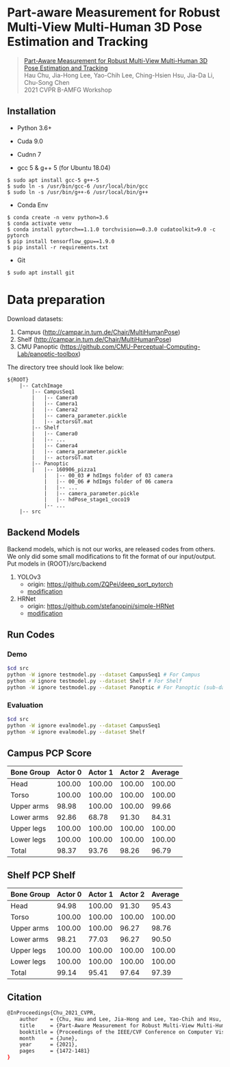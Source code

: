 # Part-aware Measurement for Robust Multi-View Multi-Human 3D Pose Estimation and Tracking

> [Part-Aware Measurement for Robust Multi-View Multi-Human 3D Pose Estimation and Tracking](https://openaccess.thecvf.com/content/CVPR2021W/AMFG/html/Chu_Part-Aware_Measurement_for_Robust_Multi-View_Multi-Human_3D_Pose_Estimation_and_CVPRW_2021_paper.html)  
> Hau Chu, Jia-Hong Lee, Yao-Chih Lee, Ching-Hsien Hsu, Jia-Da Li, Chu-Song Chen  
> 2021 CVPR B-AMFG Workshop

## Installation

 - Python 3.6+

 - Cuda 9.0

 - Cudnn 7

 - gcc 5 & g++ 5 (for Ubuntu 18.04)
```
$ sudo apt install gcc-5 g++-5
$ sudo ln -s /usr/bin/gcc-6 /usr/local/bin/gcc
$ sudo ln -s /usr/bin/g++-6 /usr/local/bin/g++
```

 - Conda Env
```
$ conda create -n venv python=3.6
$ conda activate venv
$ conda install pytorch==1.1.0 torchvision==0.3.0 cudatoolkit=9.0 -c pytorch
$ pip install tensorflow_gpu==1.9.0
$ pip install -r requirements.txt
```
 
 - Git
```
$ sudo apt install git
```

# Data preparation
Download datasets:
1. Campus (http://campar.in.tum.de/Chair/MultiHumanPose)
2. Shelf (http://campar.in.tum.de/Chair/MultiHumanPose)
3. CMU Panoptic (https://github.com/CMU-Perceptual-Computing-Lab/panoptic-toolbox)

The directory tree should look like below:
```
${ROOT}
    |-- CatchImage
        |-- CampusSeq1
        |   |-- Camera0
        |   |-- Camera1
        |   |-- Camera2
        |   |-- camera_parameter.pickle
        |   |-- actorsGT.mat
        |-- Shelf
        |   |-- Camera0
        |   |-- ...
        |   |-- Camera4
        |   |-- camera_parameter.pickle
        |   |-- actorsGT.mat
        |-- Panoptic
        |   |-- 160906_pizza1
            |   |-- 00_03 # hdImgs folder of 03 camera
            |   |-- 00_06 # hdImgs folder of 06 camera
            |   |-- ...
            |   |-- camera_parameter.pickle
            |   |-- hdPose_stage1_coco19
            |-- ...
    |-- src
```

## Backend Models
Backend models, which is not our works, are released codes from others. We only did some small modifications to fit the format of our input/output.
Put models in {ROOT}/src/backend
1. YOLOv3
    - origin: https://github.com/ZQPei/deep_sort_pytorch
    - [modification](https://drive.google.com/drive/folders/16cPluYbBahb1wzN5CKfeBuJw9mzrFUJT?usp=sharing) 
2. HRNet
    - origin: https://github.com/stefanopini/simple-HRNet
    - [modification](https://drive.google.com/drive/folders/19lLnky0JsV6IyfB4x-LTz2Azx4cuEi-L?usp=sharing) 

## Run Codes
### Demo
```bash
$cd src
python -W ignore testmodel.py --dataset CampusSeq1 # For Campus
python -W ignore testmodel.py --dataset Shelf # For Shelf
python -W ignore testmodel.py --dataset Panoptic # For Panoptic (sub-dataset can be modified in config)
```
### Evaluation
```bash
$cd src
python -W ignore evalmodel.py --dataset CampusSeq1 
python -W ignore evalmodel.py --dataset Shelf
```
## Campus PCP Score
| Bone Group | Actor 0 | Actor 1 | Actor 2 | Average |
|    ----    |   ---   |   ---   |   ---   |   ---   |
|    Head    |  100.00 |  100.00 |  100.00 |  100.00 |
|   Torso    |  100.00 |  100.00 |  100.00 |  100.00 |
| Upper arms |  98.98  |  100.00 |  100.00 |  99.66  |
| Lower arms |  92.86  |  68.78  |  91.30  |  84.31  |
| Upper legs |  100.00 |  100.00 |  100.00 |  100.00 |
| Lower legs |  100.00 |  100.00 |  100.00 |  100.00 |
|   Total    |  98.37  |  93.76  |  98.26  |  96.79  |

## Shelf PCP Shelf
| Bone Group | Actor 0 | Actor 1 | Actor 2 | Average |
|    ----    |   ---   |   ---   |   ---   |   ---   |
|    Head    |  94.98  |  100.00 |  91.30  |  95.43  |
|   Torso    |  100.00 |  100.00 |  100.00 |  100.00 |
| Upper arms |  100.00 |  100.00 |  96.27  |  98.76  |
| Lower arms |  98.21  |  77.03  |  96.27  |  90.50  |
| Upper legs |  100.00 |  100.00 |  100.00 |  100.00 |
| Lower legs |  100.00 |  100.00 |  100.00 |  100.00 |
|   Total    |  99.14  |  95.41  |  97.64  |  97.39  |

## Citation
```bash
@InProceedings{Chu_2021_CVPR,
    author    = {Chu, Hau and Lee, Jia-Hong and Lee, Yao-Chih and Hsu, Ching-Hsien and Li, Jia-Da and Chen, Chu-Song},
    title     = {Part-Aware Measurement for Robust Multi-View Multi-Human 3D Pose Estimation and Tracking},
    booktitle = {Proceedings of the IEEE/CVF Conference on Computer Vision and Pattern Recognition (CVPR) Workshops},
    month     = {June},
    year      = {2021},
    pages     = {1472-1481}
}
```
